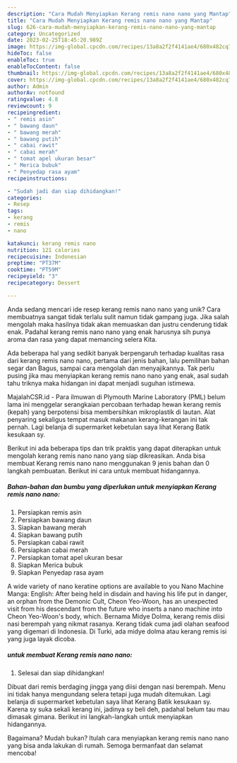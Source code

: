 ```yaml
---
description: "Cara Mudah Menyiapkan Kerang remis nano nano yang Mantap"
title: "Cara Mudah Menyiapkan Kerang remis nano nano yang Mantap"
slug: 626-cara-mudah-menyiapkan-kerang-remis-nano-nano-yang-mantap
category: Uncategorized
date: 2023-02-25T18:45:20.989Z
image: https://img-global.cpcdn.com/recipes/13a8a2f2f4141ae4/680x482cq70/kerang-remis-nano-nano-foto-resep-utama.jpg
hideToc: false
enableToc: true
enableTocContent: false
thumbnail: https://img-global.cpcdn.com/recipes/13a8a2f2f4141ae4/680x482cq70/kerang-remis-nano-nano-foto-resep-utama.jpg
cover: https://img-global.cpcdn.com/recipes/13a8a2f2f4141ae4/680x482cq70/kerang-remis-nano-nano-foto-resep-utama.jpg
author: Admin
authorAv: notfound
ratingvalue: 4.8
reviewcount: 9
recipeingredient:
- " remis asin"
- " bawang daun"
- " bawang merah"
- " bawang putih"
- " cabai rawit"
- " cabai merah"
- " tomat apel ukuran besar"
- " Merica bubuk"
- " Penyedap rasa ayam"
recipeinstructions:

- "Sudah jadi dan siap dihidangkan!"
categories:
- Resep
tags:
- kerang
- remis
- nano

katakunci: kerang remis nano 
nutrition: 121 calories
recipecuisine: Indonesian
preptime: "PT37M"
cooktime: "PT59M"
recipeyield: "3"
recipecategory: Dessert

---
```





Anda sedang mencari ide resep kerang remis nano nano yang unik? Cara membuatnya sangat tidak terlalu sulit namun tidak gampang juga. Jika salah mengolah maka hasilnya tidak akan memuaskan dan justru cenderung tidak enak. Padahal kerang remis nano nano yang enak harusnya sih punya aroma dan rasa yang dapat memancing selera Kita.





Ada beberapa hal yang sedikit banyak berpengaruh terhadap kualitas rasa dari kerang remis nano nano, pertama dari jenis bahan, lalu pemilihan bahan segar dan Bagus, sampai cara mengolah dan menyajikannya. Tak perlu pusing jika mau menyiapkan kerang remis nano nano yang enak,      asal sudah tahu triknya maka hidangan ini dapat menjadi suguhan istimewa.














MajalahCSR.id - Para ilmuwan di Plymouth Marine Laboratory (PML) belum lama ini menggelar serangkaian percobaan terhadap hewan kerang remis (kepah) yang berpotensi bisa membersihkan mikroplastik di lautan. Alat penyaring sekaligus tempat masuk makanan kerang-kerangan ini tak pernah. Lagi belanja di supermarket kebetulan saya lihat Kerang Batik kesukaan sy.






Berikut ini ada beberapa tips dan trik praktis yang dapat diterapkan untuk mengolah kerang remis nano nano yang siap dikreasikan. Anda bisa membuat Kerang remis nano nano menggunakan 9 jenis bahan dan 0 langkah pembuatan. Berikut ini cara untuk membuat hidangannya.

<!--inarticleads1-->

##### Bahan-bahan dan bumbu yang diperlukan untuk menyiapkan Kerang remis nano nano:

1. Persiapkan  remis asin
1. Persiapkan  bawang daun
1. Siapkan  bawang merah
1. Siapkan  bawang putih
1. Persiapkan  cabai rawit
1. Persiapkan  cabai merah
1. Persiapkan  tomat apel ukuran besar
1. Siapkan  Merica bubuk
1. Siapkan  Penyedap rasa ayam


A wide variety of nano keratine options are available to you Nano Machine Manga: English: After being held in disdain and having his life put in danger, an orphan from the Demonic Cult, Cheon Yeo-Woon, has an unexpected visit from his descendant from the future who inserts a nano machine into Cheon Yeo-Woon&#39;s body, which. Bernama Midye Dolma, kerang remis diisi nasi berempah yang nikmat rasanya. Kerang tidak cuma jadi olahan seafood yang digemari di Indonesia. Di Turki, ada midye dolma atau kerang remis isi yang juga layak dicoba. 

<!--inarticleads2-->

#####  untuk membuat Kerang remis nano nano:


1. Selesai dan siap dihidangkan!

Dibuat dari remis berdaging jingga yang diisi dengan nasi berempah. Menu ini tidak hanya mengundang selera tetapi juga mudah ditemukan. Lagi belanja di supermarket kebetulan saya lihat Kerang Batik kesukaan sy. Karena sy suka sekali kerang ini, jadinya sy beli deh, padahal belum tau mau dimasak gimana. Berikut ini langkah-langkah untuk menyiapkan hidangannya. 

Bagaimana? Mudah bukan? Itulah cara menyiapkan kerang remis nano nano yang bisa anda lakukan di rumah. Semoga bermanfaat dan selamat mencoba!
